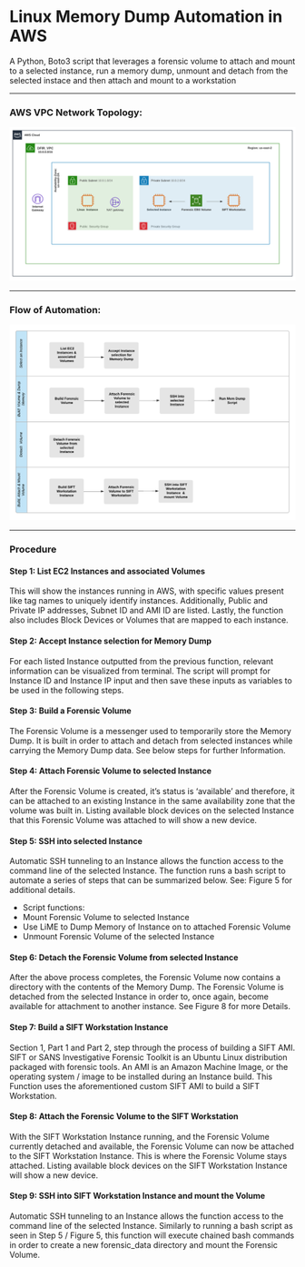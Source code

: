 # Linux Memory Dump Automation in AWS
A Python, Boto3 script that leverages a forensic volume to attach and mount to a selected instance, run a memory dump, unmount and detach from the selected instace and then attach and mount to a workstation

---------------------------------------------------------------------------------------------------------------------

### AWS VPC Network Topology:
![alt text](Mem_dump_topology.png "Title")

----------------------------------------------------------------------------------------------------------------------

### Flow of Automation:
![alt text](mem_dump_flow_chart.png "Title")

----------------------------------------------------------------------------------------------------------------------

### Procedure


#### Step 1: List EC2 Instances and associated Volumes
This will show the instances running in AWS, with specific values present like tag names to uniquely identify instances. Additionally, Public and Private IP addresses, Subnet ID and AMI ID are listed. Lastly, the function also includes Block Devices or Volumes that are mapped to each instance. 

#### Step 2: Accept Instance selection for Memory Dump
For each listed Instance outputted from the previous function, relevant information can be visualized from terminal. The script will prompt for Instance ID and Instance IP input and then save these inputs as variables to be used in the following steps.  

#### Step 3: Build a Forensic Volume
The Forensic Volume is a messenger used to temporarily store the Memory Dump.  It is built in order to attach and detach from selected instances while carrying the Memory Dump data. See below steps for further Information.

#### Step 4: Attach Forensic Volume to selected Instance
After the Forensic Volume is created, it’s status is ‘available’ and therefore, it can be attached to an existing Instance in the same availability zone that the volume was built in. Listing available block devices on the selected Instance that this Forensic Volume was attached to will show a new device.  

#### Step 5: SSH into selected Instance
Automatic SSH tunneling to an Instance allows the function access to the command line of the selected Instance. The function runs a bash script to automate a series of steps that can be summarized below. See: Figure 5 for additional details. 
 - Script functions: 
 - Mount Forensic Volume to selected Instance
 - Use LiME to Dump Memory of Instance on to attached Forensic Volume
 - Unmount Forensic Volume of the selected Instance

#### Step 6: Detach the Forensic Volume from selected Instance
After the above process completes, the Forensic Volume now contains a directory with the contents of the Memory Dump. The Forensic Volume is detached from the selected Instance in order to, once again, become available for attachment to another instance. See Figure 8 for more Details. 

#### Step 7: Build a SIFT Workstation Instance
Section 1, Part 1 and Part 2, step through the process of building a SIFT AMI. SIFT or SANS Investigative Forensic Toolkit is an Ubuntu Linux distribution packaged with forensic tools. An AMI is an Amazon Machine Image, or the operating system / image to be installed during an Instance build. This Function uses the aforementioned custom SIFT AMI to build a SIFT Workstation. 

#### Step 8: Attach the Forensic Volume to the SIFT Workstation
With the SIFT Workstation Instance running, and the Forensic Volume currently detached and available, the Forensic Volume can now be attached to the SIFT Workstation Instance.  This is where the Forensic Volume stays attached. Listing available block devices on the SIFT Workstation Instance will show a new device.  

#### Step 9: SSH into SIFT Workstation Instance and mount the Volume
Automatic SSH tunneling to an Instance allows the function access to the command line of the selected Instance.  Similarly to running a bash script as seen in Step 5 / Figure 5, this function will execute chained bash commands in order to create a new forensic_data directory and mount the Forensic Volume.   
